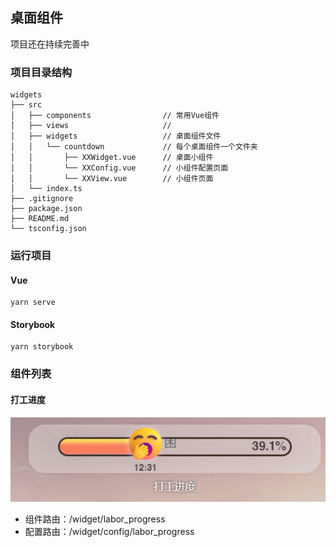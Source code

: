 ## 桌面组件
项目还在持续完善中

### 项目目录结构

```
widgets
├── src
│   ├── components                // 常用Vue组件
│   ├── views                     //
│   ├── widgets                   // 桌面组件文件
│   │   └── countdown             // 每个桌面组件一个文件夹
│   │       ├── XXWidget.vue      // 桌面小组件
│   │       └── XXConfig.vue      // 小组件配置页面
│   │       └── XXView.vue        // 小组件页面
│   └── index.ts
├── .gitignore
├── package.json
├── README.md
└── tsconfig.json
```

### 运行项目
#### Vue
```
yarn serve
```

#### Storybook

```
yarn storybook
```

### 组件列表
#### 打工进度
![labor_progress.gif](screenshot%2Flabor_progress.gif)

- 组件路由：/widget/labor_progress
- 配置路由：/widget/config/labor_progress
